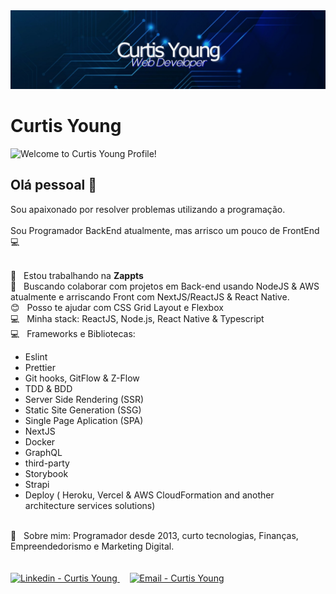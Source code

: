 <img width="auto" src="https://github.com/CurtisYoung/CurtisYoung/blob/master/banner.png">

# Curtis Young
<img src="https://img.shields.io/static/v1?label=Welcome.to&message=Curtis_Young_Profile!&color=7159c1&labelColor=000000" alt="Welcome to Curtis Young Profile!" />

## Olá pessoal 👋
Sou apaixonado por resolver problemas utilizando a programação.<br/> <br/> 
Sou Programador BackEnd atualmente, mas arrisco um pouco de FrontEnd :computer:<br/> <br/> 

 :rocket:  &nbsp; Estou trabalhando na **Zappts**
 <br/> :purple_heart: &nbsp; Buscando colaborar com projetos em Back-end usando NodeJS & AWS atualmente e arriscando Front com NextJS/ReactJS & React Native.
 <br/> :blush: &nbsp; Posso te ajudar com CSS Grid Layout e Flexbox
 <br/> :computer: &nbsp; Minha stack: ReactJS, Node.js, React Native & Typescript
 <br/> :computer: &nbsp; Frameworks e Bibliotecas:
  <ul>
    <li>Eslint</li>
    <li>Prettier</li>
    <li>Git hooks, GitFlow & Z-Flow</li>
    <li>TDD & BDD</li>
    <li>Server Side Rendering (SSR)</li>
    <li>Static Site Generation (SSG)</li>
    <li>Single Page Aplication (SPA) </li>
    <li>NextJS</li>
    <li>Docker</li>
    <li>GraphQL</li>
    <li>third-party</li>
    <li>Storybook</li>
    <li>Strapi</li>
    <li>Deploy ( Heroku, Vercel & AWS CloudFormation and another architecture services solutions)</li>
    </ul>
 
 <br/> 💬  &nbsp; Sobre mim: Programador desde 2013, curto tecnologias, Finanças, Empreendedorismo e Marketing Digital.
 <br/>
  <br/>
   <br/>
 <a href="https://www.linkedin.com/in/ycurtis/" target="_blank" >
  <img alt="Linkedin - Curtis Young" src="https://img.shields.io/badge/Linkedin--%23F8952D?style=social&logo=linkedin">
</a>&nbsp;&nbsp;&nbsp;
<a href="mailto:curtisyg@gmail.com" target="_blank" >
  <img alt="Email - Curtis Young" src="https://img.shields.io/badge/Email--%23F8952D?style=social&logo=gmail">
</a> 


